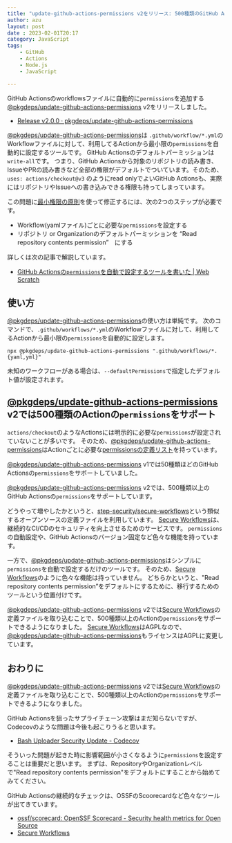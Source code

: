 ```yaml
---
title: "update-github-actions-permissions v2をリリース: 500種類のGitHub Actionsのpermissionsに対応"
author: azu
layout: post
date : 2023-02-01T20:17
category: JavaScript
tags:
    - GitHub
    - Actions
    - Node.js
    - JavaScript

---
```


GitHub Actionsのworkflowsファイルに自動的に`permissions`を追加する[@pkgdeps/update-github-actions-permissions](https://github.com/pkgdeps/update-github-actions-permissions) v2をリリースしました。

- [Release v2.0.0 · pkgdeps/update-github-actions-permissions](https://github.com/pkgdeps/update-github-actions-permissions/releases/tag/v2.0.0)

[@pkgdeps/update-github-actions-permissions](https://github.com/pkgdeps/update-github-actions-permissions)は `.github/workflow/*.yml`のWorkflowファイルに対して、利用してるActionから最小限の`permissions`を自動的に設定するツールです。
GitHub Actionsのデフォルトパーミッションは`write-all`です。 つまり、GitHub Actionsから対象のリポジトリの読み書き、IssueやPRの読み書きなど全部の権限がデフォルトでついています。そのため、`uses: actions/checkout@v3` のようにread onlyでよいGitHub Actionsも、実際にはリポジトリやIssueへの書き込みできる権限も持ってしまっています。

この問題に[最小権限の原則](https://ja.wikipedia.org/wiki/%E6%9C%80%E5%B0%8F%E6%A8%A9%E9%99%90%E3%81%AE%E5%8E%9F%E5%89%87)を使って修正するには、次の2つのステップが必要です。

- Workflow(yamlファイル)ごとに必要な`permissions`を設定する
- リポジトリ or Organizationのデフォルトパーミッションを “Read repository contents permission”　にする

詳しくは次の記事で解説しています。

- [GitHub Actionsの`permissions`を自動で設定するツールを書いた | Web Scratch](https://efcl.info/2021/07/21/update-github-actions-permissions/)

## 使い方

[@pkgdeps/update-github-actions-permissions](https://github.com/pkgdeps/update-github-actions-permissions)の使い方は単純です。
次のコマンドで、`.github/workflows/*.yml`のWorkflowファイルに対して、利用してるActionから最小限の`permissions`を自動的に設定します。

```
npx @pkgdeps/update-github-actions-permissions ".github/workflows/*.{yaml,yml}"
```
  
未知のワークフローがある場合は、`--defaultPermissions`で指定したデフォルト値が設定されます。

## [@pkgdeps/update-github-actions-permissions](https://github.com/pkgdeps/update-github-actions-permissions) v2では500種類のActionの`permissions`をサポート

`actions/checkout`のようなActionsには明示的に必要な`permissions`が設定されていないことが多いです。
そのため、[@pkgdeps/update-github-actions-permissions](https://github.com/pkgdeps/update-github-actions-permissions)はActionごとに必要な[permissionsの定義リスト](https://github.com/pkgdeps/update-github-actions-permissions/blob/main/actions.yml)を持っています。

[@pkgdeps/update-github-actions-permissions](https://github.com/pkgdeps/update-github-actions-permissions) v1では50種類ほどのGitHub Actionsの`permissions`をサポートしていました。

[@pkgdeps/update-github-actions-permissions](https://github.com/pkgdeps/update-github-actions-permissions) v2では、500種類以上のGitHub Actionsの`permissions`をサポートしています。

どうやって増やしたかというと、[step-security/secure-workflows](https://github.com/step-security/secure-workflows)という類似するオープンソースの定義ファイルを利用しています。
[Secure Workflows](https://github.com/step-security/secure-workflows)は、継続的なCI/CDのセキュリティを向上させるためのサービスです。
`permissions`の自動設定や、GitHub Actionsのバージョン固定など色々な機能を持っています。

一方で、[@pkgdeps/update-github-actions-permissions](https://github.com/pkgdeps/update-github-actions-permissions)はシンプルに`permissions`を自動で設定するだけのツールです。
そのため、[Secure Workflows](https://github.com/step-security/secure-workflows)のように色々な機能は持っていません。
どちらかというと、"Read repository contents permission”をデフォルトにするために、移行するためのツールという位置付けです。


[@pkgdeps/update-github-actions-permissions](https://github.com/pkgdeps/update-github-actions-permissions) v2では[Secure Workflows](https://github.com/step-security/secure-workflows)の定義ファイルを取り込むことで、500種類以上のActionの`permissions`をサポートできるようになりました。
[Secure Workflows](https://github.com/step-security/secure-workflows)はAGPLなので、
[@pkgdeps/update-github-actions-permissions](https://github.com/pkgdeps/update-github-actions-permissions)もライセンスはAGPLに変更しています。

## おわりに

[@pkgdeps/update-github-actions-permissions](https://github.com/pkgdeps/update-github-actions-permissions) v2では[Secure Workflows](https://github.com/step-security/secure-workflows)の定義ファイルを取り込むことで、500種類以上のActionの`permissions`をサポートできるようになりました。

GitHub Actionsを狙ったサプライチェーン攻撃はまだ知らないですが、Codecovのような問題は今後も起こりうると思います。

- [Bash Uploader Security Update - Codecov](https://about.codecov.io/security-update/)

そういった問題が起きた時に影響範囲が小さくなるように`permissions`を設定することは重要だと思います。
まずは、RepositoryやOrganizationレベルで"Read repository contents permission"をデフォルトにすることから始めてみてください。

GitHub Actionsの継続的なチェックは、OSSFのScoorecardなど色々なツールが出てきています。

- [ossf/scorecard: OpenSSF Scorecard - Security health metrics for Open Source](https://github.com/ossf/scorecard)
- [Secure Workflows](https://github.com/step-security/secure-workflows)